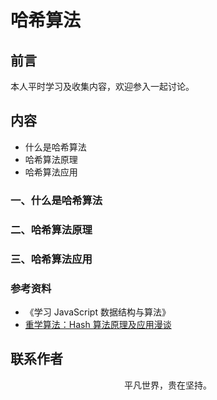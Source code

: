 # 哈希算法

## 前言

本人平时学习及收集内容，欢迎参入一起讨论。

## 内容

- 什么是哈希算法
- 哈希算法原理
- 哈希算法应用

### 一、什么是哈希算法

### 二、哈希算法原理

### 三、哈希算法应用

### 参考资料

- 《学习 JavaScript 数据结构与算法》
- [重学算法：Hash 算法原理及应用漫谈](https://mp.weixin.qq.com/s/Q0w59YQmZN7tWxSXPR1vrA)

## 联系作者

<div align="center">
    <p>
        平凡世界，贵在坚持。
    </p>
    <img :src="$withBase('/about/contact.png')" />
</div>
